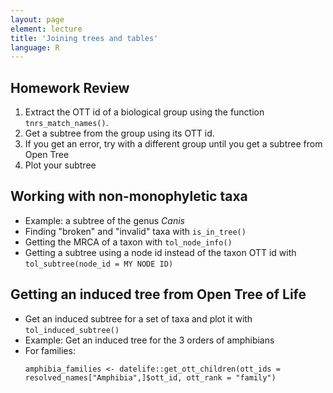 ```yaml
---
layout: page
element: lecture
title: 'Joining trees and tables'
language: R
---
```


## Homework Review

1. Extract the OTT id of a biological group using the function `tnrs_match_names()`.
2. Get a subtree from the group using its OTT id.
3. If you get an error, try with a different group until you get a subtree from Open Tree
4. Plot your subtree

## Working with non-monophyletic taxa

- Example: a subtree of the genus _Canis_
- Finding "broken" and "invalid" taxa with `is_in_tree()`
- Getting the MRCA of a taxon with `tol_node_info()`
- Getting a subtree using a node id instead of the taxon OTT id with `tol_subtree(node_id = MY NODE ID)`

## Getting an induced tree from Open Tree of Life

- Get an induced subtree for a set of taxa and plot it with `tol_induced_subtree()`
- Example: Get an induced tree for the 3 orders of amphibians
- For families:
  ```
  amphibia_families <- datelife::get_ott_children(ott_ids = resolved_names["Amphibia",]$ott_id, ott_rank = "family")
  ```

